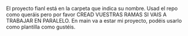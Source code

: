 El proyecto fianl está en la carpeta que indica su nombre.
Usad el repo como queráis pero por favor CREAD VUESTRAS RAMAS SI VAIS A TRABAJAR EN PARALELO.
En main va a estar mi proyecto, podéis usarlo como plantilla como gustéis.
